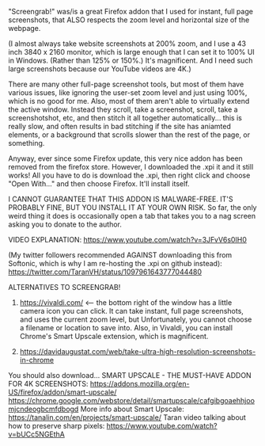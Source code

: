 "Screengrab!" was/is a great Firefox addon that I used for instant, full page screenshots, that ALSO respects the zoom level and horizontal size of the webpage.

(I almost always take website screenshots at 200% zoom, and I use a 43 inch 3840 x 2160 monitor, which is large enough that I can set it to 100% UI in Windows. (Rather than 125% or 150%.) It's magnificent. And I need such large screenshots because our YouTube videos are 4K.)

There are many other full-page screenshot tools, but most of them have various issues, like ignoring the user-set zoom level and just using 100%, which is no good for me. Also, most of them aren't able to virtually extend the active window. Instead they scroll, take a screenshot, scroll, take a screenshotshot, etc, and then stitch it all together automatically... this is really slow, and often results in bad stitching if the site has aniamted elements, or a background that scrolls slower than the rest of the page, or something.

Anyway, ever since some Firefox update, this very nice addon has been removed from the firefox store. However, I downloaded the .xpi it and it still works! All you have to do is download the .xpi, then right click and choose "Open With..." and then choose Firefox. It'll install itself.

I CANNOT GUARANTEE THAT THIS ADDON IS MALWARE-FREE.
IT'S PROBABLY FINE, BUT YOU INSTALL IT AT YOUR OWN RISK.
So far, the only weird thing it does is occasionally open a tab that takes you to a nag screen asking you to donate to the author.

VIDEO EXPLANATION:
https://www.youtube.com/watch?v=3JFvV6s0IH0

(My twitter followers recommended AGAINST downloading this from Softonic, which is why I am re-hosting the .xpi on github instead):
https://twitter.com/TaranVH/status/1097961643777044480


ALTERNATIVES TO SCREENGRAB!
1. https://vivaldi.com/ <-- the bottom right of the window has a little camera icon you can click. It can take instant, full page screenshots, and uses the current zoom level, but Unfortunately, you cannot choose a filename or location to save into.
Also, in Vivaldi, you can install Chrome's Smart Upscale extension, which is magnificent.

2. https://davidaugustat.com/web/take-ultra-high-resolution-screenshots-in-chrome

You should also download...
SMART UPSCALE - THE MUST-HAVE ADDON FOR 4K SCREENSHOTS:
https://addons.mozilla.org/en-US/firefox/addon/smart-upscale/
https://chrome.google.com/webstore/detail/smartupscale/cafgibgoaehhjoomjcndeogbcmfdbogd
More info about Smart Upscale:
https://tanalin.com/en/projects/smart-upscale/
Taran video talking about how to preserve sharp pixels:
https://www.youtube.com/watch?v=bUCc5NGEthA
